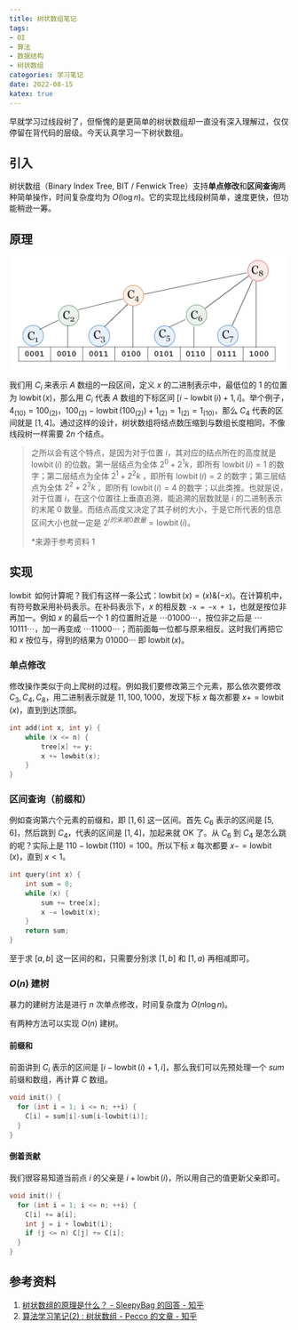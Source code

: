 ```yaml
---
title: 树状数组笔记
tags:
- OI
- 算法
- 数据结构
- 树状数组
categories: 学习笔记
date: 2022-08-15
katex: true
---
```


早就学习过线段树了，但惭愧的是更简单的树状数组却一直没有深入理解过，仅仅停留在背代码的层级。今天认真学习一下树状数组。

## 引入

树状数组（Binary Index Tree, BIT / Fenwick Tree）支持**单点修改**和**区间查询**两种简单操作，时间复杂度均为 $O(\log n)$。它的实现比线段树简单，速度更快，但功能稍逊一筹。

## 原理

![bit](https://raw.githubusercontent.com/ChungZH/img/main/binary-indexed-tree/bit.png)

我们用 $C_i$ 来表示 $A$ 数组的一段区间，定义 $x$ 的二进制表示中，最低位的 $1$ 的位置为 $\operatorname{lowbit}(x)$，那么用 $C_i$ 代表 $A$ 数组的下标区间 $[i-\operatorname{lowbit}(i)+1, i]$。举个例子，$4_{(10)} = 100_{(2)}$，$100_{(2)}-\operatorname{lowbit}(100_{(2)})+1_{(2)}=1_{(2)}=1_{(10)}$，那么 $C_4$ 代表的区间就是 $[1, 4]$。通过这样的设计，树状数组将结点数压缩到与数组长度相同，不像线段树一样需要 $2n$ 个结点。

> 之所以会有这个特点，是因为对于位置 $i$，其对应的结点所在的高度就是 $\operatorname{lowbit}(i)$ 的位数。第一层结点为全体 $2^0 + 2^1k$，即所有 $\operatorname{lowbit}(i)=1$ 的数字；第二层结点为全体 $2^1 + 2^2k$ ，即所有 $\operatorname{lowbit}(i)=2$ 的数字；第三层结点为全体 $2^2 + 2^3k$ ，即所有 $\operatorname{lowbit}(i)=4$ 的数字；以此类推。也就是说，对于位置 $i$，在这个位置往上垂直追溯，能追溯的层数就是 $i$ 的二进制表示的末尾 $0$ 数量。而结点高度又决定了其子树的大小，于是它所代表的信息区间大小也就一定是 $2^{i的末尾0数量}=\operatorname{lowbit}(i)$。
> 
> *来源于参考资料 1

## 实现

$\operatorname{lowbit}$ 如何计算呢？我们有这样一条公式：$\operatorname{lowbit}(x)=(x)\&(-x)$。在计算机中，有符号数采用补码表示。在补码表示下，$x$ 的相反数 `-x = ~x + 1`，也就是按位非再加一。例如 $x$ 的最后一个 $1$ 的位置附近是 $\cdots 01000\cdots$，按位非之后是 $\cdots 10111\cdots$，加一再变成 $\cdots 11000\cdots$；而前面每一位都与原来相反。这时我们再把它和 $x$ 按位与，得到的结果为 $01000\cdots$ 即 $\operatorname{lowbit}(x)$。

### 单点修改

修改操作类似于向上爬树的过程。例如我们要修改第三个元素，那么依次要修改 $C_3, C_4, C_8$，用二进制表示就是 $11, 100, 1000$，发现下标 $x$ 每次都要 $x += \operatorname{lowbit}(x)$，直到到达顶部。

```cpp
int add(int x, int y) {
	while (x <= n) {
		tree[x] += y;
		x += lowbit(x);
	}
}
```

### 区间查询（前缀和）

例如查询第六个元素的前缀和，即 $[1, 6]$ 这一区间。首先 $C_6$ 表示的区间是 $[5, 6]$，然后跳到 $C_4$，代表的区间是 $[1, 4]$，加起来就 OK 了。从 $C_6$ 到 $C_4$ 是怎么跳的呢？实际上是 $110 - \operatorname{lowbit}(110) = 100$。所以下标 $x$ 每次都要 $x -= \operatorname{lowbit}(x)$，直到 $x<1$。

```cpp
int query(int x) {
	int sum = 0;
	while (x) {
		sum += tree[x];
		x -= lowbit(x);
	}
	return sum;
}
```

至于求 $[a, b]$ 这一区间的和，只需要分别求 $[1, b]$ 和 $[1, a)$ 再相减即可。

### $O(n)$ 建树

暴力的建树方法是进行 $n$ 次单点修改，时间复杂度为 $O(n\log n)$。

有两种方法可以实现 $O(n)$ 建树。

#### 前缀和

前面讲到 $C_i$ 表示的区间是 $[i-\operatorname{lowbit}(i)+1, i]$，那么我们可以先预处理一个 $sum$ 前缀和数组，再计算 $C$ 数组。

```cpp
void init() {
  for (int i = 1; i <= n; ++i) {
    C[i] = sum[i]-sum[i-lowbit(i)];
  }
}
```

#### 倒着贡献

我们很容易知道当前点 $i$ 的父亲是 $i+\operatorname{lowbit}(i)$，所以用自己的值更新父亲即可。

```cpp
void init() {
  for (int i = 1; i <= n; ++i) {
    C[i] += a[i];
    int j = i + lowbit(i);
    if (j <= n) C[j] += C[i];
  }
}
```

## 参考资料

1. [树状数组的原理是什么？ - SleepyBag 的回答 - 知乎](https://www.zhihu.com/question/54404092/answer/785844116)
2. [算法学习笔记(2) : 树状数组 - Pecco 的文章 - 知乎](https://zhuanlan.zhihu.com/p/93795692)
